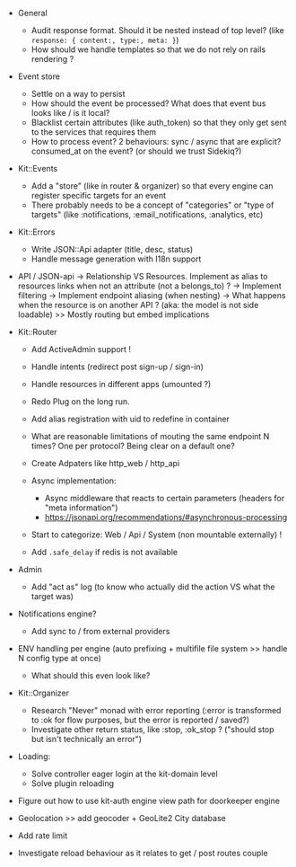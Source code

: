 - General
  - Audit response format. Should it be nested instead of top level? (like `response: { content:, type:, meta: }`)
  - How should we handle templates so that we do not rely on rails rendering ?

- Event store
  - Settle on a way to persist
  - How should the event be processed? What does that event bus looks like / is it local?
  - Blacklist certain attributes (like auth_token) so that they only get sent to the services that requires them
  - How to process event? 2 behaviours: sync / async that are explicit? consumed_at on the event? (or should we trust Sidekiq?)

- Kit::Events
  - Add a "store" (like in router & organizer) so that every engine can register specific targets for an event
  - There probably needs to be a concept of "categories" or "type of targets" (like :notifications, :email_notifications, :analytics, etc)

- Kit::Errors
  - Write JSON::Api adapter (title, desc, status)
  - Handle message generation with I18n support

- API / JSON-api
  -> Relationship VS Resources. Implement as alias to resources links when not an attribute (not a belongs_to) ?
  -> Implement filtering
  -> Implement endpoint aliasing (when nesting)
  -> What happens when the resource is on another API ? (aka: the model is not side loadable) >> Mostly routing but embed implications

- Kit::Router
  - Add ActiveAdmin support !
  - Handle intents (redirect post sign-up / sign-in)
  - Handle resources in different apps (umounted ?)
  - Redo Plug on the long run.
  - Add alias registration with uid to redefine in container
  - What are reasonable limitations of mouting the same endpoint N times? One per protocol? Being clear on a default one?
  - Create Adpaters like http_web / http_api

  - Async implementation:
    - Async middleware that reacts to certain parameters (headers for "meta information")
    - https://jsonapi.org/recommendations/#asynchronous-processing

  - Start to categorize: Web / Api / System (non mountable externally) !
  - Add `.safe_delay` if redis is not available

- Admin
  - Add "act as" log (to know who actually did the action VS what the target was)

- Notifications engine?
  - Add sync to / from external providers

- ENV handling per engine (auto prefixing + multifile file system >> handle N config type at once)
  - What should this even look like?

- Kit::Organizer
  - Research "Never" monad with error reporting (:error is transformed to :ok for flow purposes, but the error is reported / saved?)
  - Investigate other return status, like :stop, :ok_stop ? ("should stop but isn't technically an error")

- Loading:
  - Solve controller eager login at the kit-domain level
  - Solve plugin reloading

- Figure out how to use kit-auth engine view path for doorkeeper engine

- Geolocation >> add geocoder + GeoLite2 City database

- Add rate limit

- Investigate reload behaviour as it relates to get / post routes couple